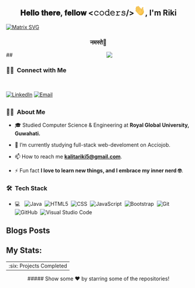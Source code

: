 <h2 align="center"> 𝐇𝐞𝐥𝐥𝐨 𝐭𝐡𝐞𝐫𝐞, 𝐟𝐞𝐥𝐥𝐨𝐰 <𝚌𝚘𝚍𝚎𝚛𝚜/><img src="https://raw.githubusercontent.com/ABSphreak/ABSphreak/master/gifs/Hi.gif" width="30px">, I'm Riki</h2>

[![Matrix SVG](https://raw.githubusercontent.com/rodrigograca31/rodrigograca31/master/matrix.svg)](https://www.youtube.com/watch?v=SDkAGkd4NLc)

<h3 align="center">नमस्ते🙏 </h3>
 
<img align='right' src="https://media.giphy.com/media/M9gbBd9nbDrOTu1Mqx/giphy.gif" width="230">
## <h3> 🤝🏻 &nbsp;Connect with Me </h3>
<br>
<p align="left">
<a href="https://linkedin.com/in/rikikalita"><img alt="LinkedIn" src="https://img.shields.io/badge/LinkedIn-rikikalita-blue?style=flat-square&logo=linkedin"></a>
<a href="kalitariki5@gmail.com"><img alt="Email" src="https://img.shields.io/badge/Email-kalitariki5@gmail.com-blue?style=flat-square&logo=gmail"></a>
</p>

## <h3> 🤝🏻 &nbsp;About Me </h3>


- 🎓 Studied Computer Science & Engineering at <b>Royal Global University, Guwahati.</b></a>

- 🔭 I’m currently studying full-stack web-develoment on Acciojob.

- 📫 How to reach me **kalitariki5@gmail.com**.

- ⚡ Fun fact **I love to learn new things, and I embrace my inner nerd 🤓**.

<p align="center"
🤔 Looking for a job which would help me make most of my skills.

## <h3> 🛠 &nbsp;Tech Stack</h3>

- 💻 &nbsp;
  ![Java](https://img.shields.io/badge/-Java-333333?style=flat&logo=Java&logoColor=007396)&nbsp;
  ![HTML5](https://img.shields.io/badge/-HTML5-333333?style=flat&logo=HTML5)&nbsp;
  ![CSS](https://img.shields.io/badge/-CSS-333333?style=flat&logo=CSS3&logoColor=1572B6)&nbsp;
  ![JavaScript](https://img.shields.io/badge/-JavaScript-333333?style=flat&logo=javascript)&nbsp;
  ![Bootstrap](https://img.shields.io/badge/-Bootstrap-333333?style=flat&logo=bootstrap&logoColor=563D7C)&nbsp;
  ![Git](https://img.shields.io/badge/-Git-333333?style=flat&logo=git)&nbsp;
  ![GitHub](https://img.shields.io/badge/-GitHub-333333?style=flat&logo=github)&nbsp;
  ![Visual Studio Code](https://img.shields.io/badge/-Visual%20Studio%20Code-333333?style=flat&logo=visual-studio-code&logoColor=007ACC)


## Blogs Posts

<!-- BLOG-POST-LIST:START -->
<!-- BLOG-POST-LIST:END -->

## My Stats:

<table>
  <tr>
    <td> :six: Projects Completed </td>
  </tr>
</table>

<div align="center">
##### Show some ❤️ by starring some of the repositories!
</div>
